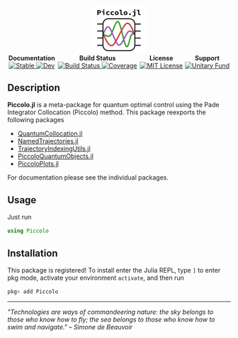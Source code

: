 <!--```@raw html-->
<div align="center">

<a href="https://github.com/kestrelquantum/Piccolo.jl">
  <img src="assets/piccolo_logo.svg" alt="Piccolo.jl" width="25%"/>
</a> 

<div style="display: table; width: 100%;">
  <div style="display: table-row;">
    <span style="display: table-cell; text-align: center;">
      <b>Documentation</b>
      <br>
      <a href="https://kestrelquantum.github.io/Piccolo.jl/stable/">
        <img src="https://img.shields.io/badge/docs-stable-blue.svg" alt="Stable"/>
      </a>
      <a href="https://kestrelquantum.github.io/Piccolo.jl/dev/">
        <img src="https://img.shields.io/badge/docs-dev-blue.svg" alt="Dev"/>
      </a>
    </span>
    <span style="display: table-cell; text-align: center;">
      <b>Build Status</b>
      <br>
      <a href="https://github.com/kestrelquantum/Piccolo.jl/actions/workflows/CI.yml?query=branch%3Amain">
        <img src="https://github.com/kestrelquantum/Piccolo.jl/actions/workflows/CI.yml/badge.svg?branch=main" alt="Build Status"/>
      </a>
      <a href="https://codecov.io/gh/kestrelquantum/Piccolo.jl">
        <img src="https://codecov.io/gh/kestrelquantum/Piccolo.jl/branch/main/graph/badge.svg" alt="Coverage"/>
      </a>
    </span>
    <span style="display: table-cell; text-align: center;">
      <b>License</b>
      <br>
      <a href="https://opensource.org/licenses/MIT">
        <img src="https://img.shields.io/badge/License-MIT-yellow.svg" alt="MIT License"/>
      </a>
    </span>
    <span style="display: table-cell; text-align: center;">
      <b>Support</b>
      <br>
      <a href="https://unitary.fund">
        <img src="https://img.shields.io/badge/Supported%20By-Unitary%20Fund-FFFF00.svg" alt="Unitary Fund"/>
      </a>
    </span>
  </div>
</div>

</div>
<!--```-->

## Description
**Piccolo.jl** is a meta-package for quantum optimal control using the Pade Integrator Collocation (Piccolo) method. This package reexports the following packages

- [QuantumCollocation.jl](https://github.com/kestrelquantum/QuantumCollocation.jl)
- [NamedTrajectories.jl](https://github.com/kestrelquantum/NamedTrajectories.jl)
- [TrajectoryIndexingUtils.jl](https://github.com/kestrelquantum/TrajectoryIndexingUtils.jl)
- [PiccoloQuantumObjects.jl](https://github.com/kestrelquantum/PiccoloQuantumObjects.jl)
- [PiccoloPlots.jl](https://github.com/kestrelquantum/PiccoloPlots.jl)

For documentation please see the individual packages.

## Usage

Just run
```Julia
using Piccolo
```

## Installation
This package is registered! To install enter the Julia REPL, type `]` to enter pkg mode, activate your environment `activate`, and then run 
```Julia
pkg> add Piccolo
```

-----

*"Technologies are ways of commandeering nature: the sky belongs to those who know how to fly; the sea belongs to those who know how to swim and navigate." – Simone de Beauvoir*
